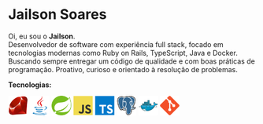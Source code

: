 <h1>Jailson Soares</h1>

Oi, eu sou o **Jailson**.<br>
Desenvolvedor de software com experiência full stack, focado em tecnologias modernas 
como Ruby on Rails, TypeScript, Java e Docker. Buscando sempre entregar um código de 
qualidade e com boas práticas de programação. Proativo, curioso e orientado à resolução 
de problemas.

**Tecnologias:**
<div>
  <img src="https://raw.githubusercontent.com/devicons/devicon/master/icons/ruby/ruby-original.svg" alt="Ruby" height="40"/>
  <img src="https://raw.githubusercontent.com/devicons/devicon/ca28c779441053191ff11710fe24a9e6c23690d6/icons/java/java-original.svg" alt="Java" height="40"/>
  <img src="https://raw.githubusercontent.com/devicons/devicon/ca28c779441053191ff11710fe24a9e6c23690d6/icons/spring/spring-original.svg" alt="Spring" height="40"/>
  <img src="https://raw.githubusercontent.com/devicons/devicon/master/icons/javascript/javascript-original.svg" alt="JavaScript" height="40"/>
  <img src="https://raw.githubusercontent.com/devicons/devicon/master/icons/typescript/typescript-original.svg" alt="TypeScript" height="40"/>
  <img src="https://raw.githubusercontent.com/devicons/devicon/55609aa5bd817ff167afce0d965585c92040787a/icons/postgresql/postgresql-original.svg" alt="PostgreSQL" height="40"/>
  <img src="https://raw.githubusercontent.com/devicons/devicon/55609aa5bd817ff167afce0d965585c92040787a/icons/docker/docker-original.svg" alt="Docker" height="40"/>
  <img src="https://raw.githubusercontent.com/devicons/devicon/master/icons/git/git-original.svg" alt="Git" height="40"/>
</div>
